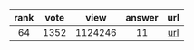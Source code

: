 
| rank | vote | view | answer | url |
|:-:|:-:|:-:|:-:|:-:|
|64|1352|1124246|11| [url](http://stackoverflow.com/questions/4906977/how-do-i-access-environment-variables-from-python) |
